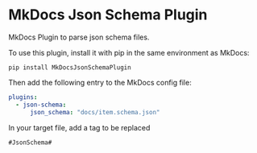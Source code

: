 # MkDocs Json Schema Plugin

MkDocs Plugin to parse json schema files.

To use this plugin, install it with pip in the same environment as MkDocs:

```
pip install MkDocsJsonSchemaPlugin
```

Then add the following entry to the MkDocs config file:

```yml
plugins:
  - json-schema:
      json_schema: "docs/item.schema.json"
```

In your target file, add a tag to be replaced
```
#JsonSchema#
```

